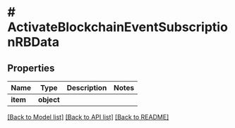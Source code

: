 # # ActivateBlockchainEventSubscriptionRBData

## Properties

Name | Type | Description | Notes
------------ | ------------- | ------------- | -------------
**item** | **object** |  |

[[Back to Model list]](../../README.md#models) [[Back to API list]](../../README.md#endpoints) [[Back to README]](../../README.md)
